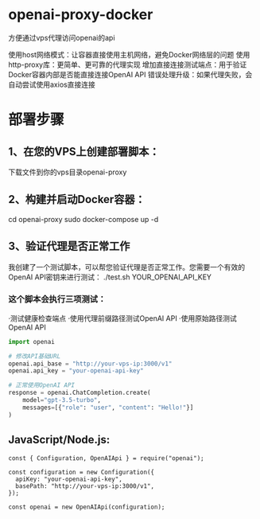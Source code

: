 # openai-proxy-docker
方便通过vps代理访问openai的api

使用host网络模式：让容器直接使用主机网络，避免Docker网络层的问题
使用http-proxy库：更简单、更可靠的代理实现
增加直接连接测试端点：用于验证Docker容器内部是否能直接连接OpenAI API
错误处理升级：如果代理失败，会自动尝试使用axios直接连接

# 部署步骤

## 1、在您的VPS上创建部署脚本：

下载文件到你的vps目录openai-proxy

## 2、构建并启动Docker容器：

cd openai-proxy
sudo docker-compose up -d

## 3、验证代理是否正常工作
我创建了一个测试脚本，可以帮您验证代理是否正常工作。您需要一个有效的OpenAI API密钥来进行测试：
./test.sh YOUR_OPENAI_API_KEY

### 这个脚本会执行三项测试：

·测试健康检查端点
·使用代理前缀路径测试OpenAI API
·使用原始路径测试OpenAI API

```python
import openai

# 修改API基础URL
openai.api_base = "http://your-vps-ip:3000/v1"
openai.api_key = "your-openai-api-key"

# 正常使用OpenAI API
response = openai.ChatCompletion.create(
    model="gpt-3.5-turbo",
    messages=[{"role": "user", "content": "Hello!"}]
)
```

## JavaScript/Node.js:
```
const { Configuration, OpenAIApi } = require("openai");

const configuration = new Configuration({
  apiKey: "your-openai-api-key",
  basePath: "http://your-vps-ip:3000/v1",
});

const openai = new OpenAIApi(configuration);
```
